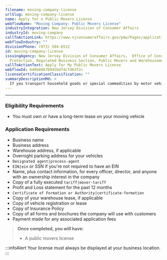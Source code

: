 ```yaml
---
filename: moving-company-license
urlSlug: moving-company-license
name: Apply for a Public Movers License
webflowName: "Moving Company: Public Movers License"
industryIntegration: New Jersey Division of Consumer Affairs
industryId: moving-company
callToActionLink: https://www.njconsumeraffairs.gov/pmw/Pages/applications.aspx
webflowIndustry: ""
divisionPhone: (973) 504-6512
id: moving-company-license
issuingAgency: New Jersey Division of Consumer Affairs,  Office of Consumer
  Protection, Regulated Business Section, Public Movers and Warehousemen
callToActionText: Apply for My Public Movers License
webflowId: 640b84670945bdf4cfd63f2c
licenseCertificationClassification: ""
summaryDescriptionMd: >
  If you transport household goods or special commodities by motor vehicle for compensation within New Jersey you need a public movers license.
---
```


---

### Eligibility Requirements

- You must own or have a long-term lease on your moving vehicle

### Application Requirements

- Business name
- Business address
- Warehouse address, if applicable
- Overnight parking address for your vehicles
- `Designated agent|process-agent`
- `EIN|ein` or SSN if you're not required to have an EIN
- Name, plus contact information, for every officer, director, and anyone with an ownership interest in the company
- Copy of a fully executed `tariff|mover-tariff`
- Profit and Loss statement for the past 12 months
- `Certificate of Formation or Authority|certificate-formation`
- Copy of your warehouse lease, if applicable
- Copy of vehicle registration or lease
- Copy of Insurance Policy
- Copy of all forms and brochures the company will use with customers
- Payment made for any associated application fees

> **Once completed, you will have:**
>
> - A public movers license

:::infoAlert
Your license must always be displayed at your business location.
:::
